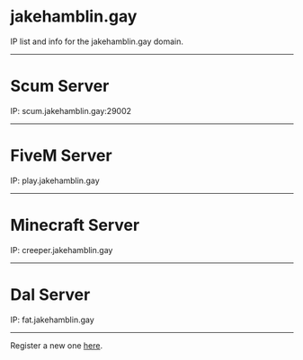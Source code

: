 # jakehamblin.gay
IP list and info for the jakehamblin.gay domain.

---

# Scum Server
IP: scum.jakehamblin.gay:29002

---

# FiveM Server
IP: play.jakehamblin.gay

---

# Minecraft Server
IP: creeper.jakehamblin.gay

---

# Dal Server
IP: fat.jakehamblin.gay

---

Register a new one [here](https://hyperz.dev/discord).
